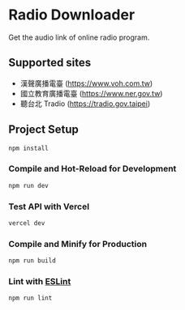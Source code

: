 # Radio Downloader
Get the audio link of online radio program.

## Supported sites
- 漢聲廣播電臺 (https://www.voh.com.tw)
- 國立教育廣播電臺 (https://www.ner.gov.tw)
- 聽台北 Tradio (https://tradio.gov.taipei)

## Project Setup
```sh
npm install
```

### Compile and Hot-Reload for Development
```sh
npm run dev
```

### Test API with Vercel
```sh
vercel dev
```

### Compile and Minify for Production
```sh
npm run build
```

### Lint with [ESLint](https://eslint.org/)
```sh
npm run lint
```
